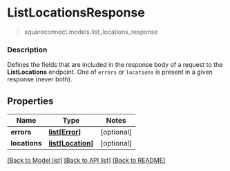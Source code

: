 # ListLocationsResponse
> squareconnect.models.list_locations_response

### Description

Defines the fields that are included in the response body of  a request to the **ListLocations** endpoint.  One of `errors` or `locations` is present in a given response (never both).

## Properties
Name | Type | Notes
------------ | ------------- | -------------
**errors** | [**list[Error]**](Error.md) | [optional] 
**locations** | [**list[Location]**](Location.md) | [optional] 

[[Back to Model list]](../README.md#documentation-for-models) [[Back to API list]](../README.md#documentation-for-api-endpoints) [[Back to README]](../README.md)


